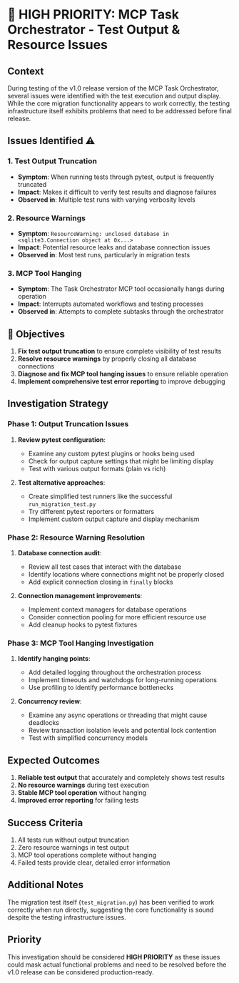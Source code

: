 # 🔴 HIGH PRIORITY: MCP Task Orchestrator - Test Output & Resource Issues

## Context

During testing of the v1.0 release version of the MCP Task Orchestrator, several issues were identified with the test execution and output display. While the core migration functionality appears to work correctly, the testing infrastructure itself exhibits problems that need to be addressed before final release.

## Issues Identified ⚠️

### 1. Test Output Truncation

- **Symptom**: When running tests through pytest, output is frequently truncated
- **Impact**: Makes it difficult to verify test results and diagnose failures
- **Observed in**: Multiple test runs with varying verbosity levels

### 2. Resource Warnings

- **Symptom**: `ResourceWarning: unclosed database in <sqlite3.Connection object at 0x...>`
- **Impact**: Potential resource leaks and database connection issues
- **Observed in**: Most test runs, particularly in migration tests

### 3. MCP Tool Hanging

- **Symptom**: The Task Orchestrator MCP tool occasionally hangs during operation
- **Impact**: Interrupts automated workflows and testing processes
- **Observed in**: Attempts to complete subtasks through the orchestrator

## 🎯 Objectives

1. **Fix test output truncation** to ensure complete visibility of test results
2. **Resolve resource warnings** by properly closing all database connections
3. **Diagnose and fix MCP tool hanging issues** to ensure reliable operation
4. **Implement comprehensive test error reporting** to improve debugging

## Investigation Strategy

### Phase 1: Output Truncation Issues

1. **Review pytest configuration**:
   - Examine any custom pytest plugins or hooks being used
   - Check for output capture settings that might be limiting display
   - Test with various output formats (plain vs rich)

2. **Test alternative approaches**:
   - Create simplified test runners like the successful `run_migration_test.py`
   - Try different pytest reporters or formatters
   - Implement custom output capture and display mechanism

### Phase 2: Resource Warning Resolution

1. **Database connection audit**:
   - Review all test cases that interact with the database
   - Identify locations where connections might not be properly closed
   - Add explicit connection closing in `finally` blocks

2. **Connection management improvements**:
   - Implement context managers for database operations
   - Consider connection pooling for more efficient resource use
   - Add cleanup hooks to pytest fixtures

### Phase 3: MCP Tool Hanging Investigation

1. **Identify hanging points**:
   - Add detailed logging throughout the orchestration process
   - Implement timeouts and watchdogs for long-running operations
   - Use profiling to identify performance bottlenecks

2. **Concurrency review**:
   - Examine any async operations or threading that might cause deadlocks
   - Review transaction isolation levels and potential lock contention
   - Test with simplified concurrency models

## Expected Outcomes

1. **Reliable test output** that accurately and completely shows test results
2. **No resource warnings** during test execution
3. **Stable MCP tool operation** without hanging
4. **Improved error reporting** for failing tests

## Success Criteria

1. All tests run without output truncation
2. Zero resource warnings in test output
3. MCP tool operations complete without hanging
4. Failed tests provide clear, detailed error information

## Additional Notes

The migration test itself (`test_migration.py`) has been verified to work correctly when run directly, suggesting the core functionality is sound despite the testing infrastructure issues.

## Priority

This investigation should be considered **HIGH PRIORITY** as these issues could mask actual functional problems and need to be resolved before the v1.0 release can be considered production-ready.
